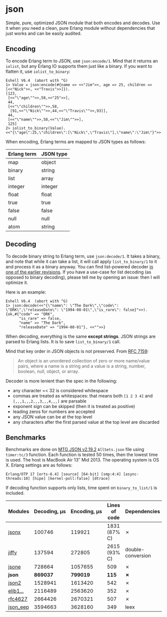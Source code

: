 json
====

Simple, pure, optimized JSON module that both encodes and decodes.
Use it when you need a clean, pure Erlang module without dependencies that just works
and can be easily audited.

Encoding
--------

To encode Erlang term to JSON, use `json:encode/1`. Mind that it returns
an `iolist`, but any Erlang IO supports them just like a binary. If you
want to flatten it, use `iolist_to_binary`:

```
Eshell V6.4  (abort with ^G)
1> Value = json:encode(#{name => <<"Jim">>, age => 25, children => [<<"Nick">>, <<"Travis">>]}).
[123,
 [<<"\"age\"">>,58,<<"25">>],
 44,
 [<<"\"children\"">>,58,
  [91,<<"\"Nick\"">>,44,<<"\"Travis\"">>,93]],
 44,
 [<<"\"name\"">>,58,<<"\"Jim\"">>],
 125]
2> iolist_to_binary(Value).
<<"{\"age\":25,\"children\":[\"Nick\",\"Travis\"],\"name\":\"Jim\"}">>
```

When encoding, Erlang terms are mapped to JSON types as follows:

Erlang term | JSON type
------------|----------
map         | object
binary      | string
list        | array
integer     | integer
float       | float
true        | true
false       | false
null        | null
atom        | string

Decoding
--------

To decode binary string to Erlang term, use `json:decode/1`. It takes a binary, and note that while
it can take a list, it will call apply `list_to_binary/1` to it and process it as a binary anyway.
You can find list-powered decoder [in one of the earlier revisions][decode-list]. If you have a use-case for
list decoding (as opposed to binary decoding), please tell me by opening an issue: then I will optimize it.

[decode-list]: https://github.com/yegortimoschenko/json/blob/3bdc3e7b7bb285ca3405bdcd86bb203e8eb93a1f/src/json.erl

Here is an example: 

```
Eshell V6.4  (abort with ^G)
1> json:decode(<<"{\"name\": \"The Dark\",\"code\": \"DRK\",\"releaseDate\": \"1994-08-01\",\"is_rare\": false}">>).
{ok,#{"code" => "DRK",
      "is_rare" => false,
      "name" => "The Dark",
      "releaseDate" => "1994-08-01"}, <<"">>}
```

When decoding, everything is the same **except strings**. JSON strings are parsed to Erlang lists.
It is to save `list_to_binary/1` call.

Mind that key order in JSON objects is not preserved. From [RFC 7159](http://www.rfc-editor.org/rfc/rfc7159.txt):

> An object is an unordered collection of zero or more name/value pairs,
> where a name is a string and a value is a string, number, boolean, null, object, or array.

Decoder is more lenient than the spec in the following:

* any character =< 32 is considered whitespace
* commas are treated as whitespaces: that means both `[1 2 3 4]`
  and `[,,,1,,,2,,,3,,,4,,,]` are parsable
* exponent sign can be skipped (then it is treated as positive)
* leading zeros for numbers are accepted
* any JSON value can be at the top level
* any characters after the first parsed value at the top level are discarded

Benchmarks
----------

Benchmarks are done on [MTG JSON v2.19.2](http://mtgjson.com) `AllSets.json` file
using `timer:tc/3` function. Each function is tested 50 times, then the lowest time is used.
The host is MacBook Air 13″ Mid 2013. The operating system is OS X. Erlang settings are as follows:

```
Erlang/OTP 17 [erts-6.4] [source] [64-bit] [smp:4:4] [async-threads:10] [hipe] [kernel-poll:false] [dtrace]
```

If decoding function supports only lists, time spent on `binary_to_list/1` is included.

Modules      | Decoding, μs | Encoding, μs | Lines of code    | Dependencies      | Pure?
-------------|--------------|--------------|------------------|-------------------|------
[jsonx][]    | 100746       | 119921       | 1831 (87% C)     | ✗                 | ✗
[jiffy][]    | 137594       | 272805       | 2615 (93% C)     | double-conversion | ✗
[jsone][]    | 728664       | 1057655      | 509              | ✗                 | ✓
**json**     | **869037**   | **799019**   | **115**          | **✗**             | **✓**
[json2][]    | 1528941      | 1613420      | 542              | ✗                 | ✓
[elib1...][] | 2116489      | 2563620      | 352              | ✗                 | ✓
[rfc4627][]  | 2664426      | 2670321      | 507              | ✗                 | ✓
[json_eep][] | 3594663      | 3628160      | 349              | leex              | ✓

[jsonx]: https://github.com/iskra/jsonx
[jiffy]: https://github.com/davisp/jiffy
[jsone]: https://github.com/sile/jsone
[json2]: https://github.com/klacke/yaws/blob/master/src/json2.erl
[elib1...]: https://github.com/joearms/elib1/blob/master/src/elib1_rfc4627.erl
[rfc4627]: https://github.com/tonyg/erlang-rfc4627
[json_eep]: https://github.com/jchris/erlang-json-eep-parser
